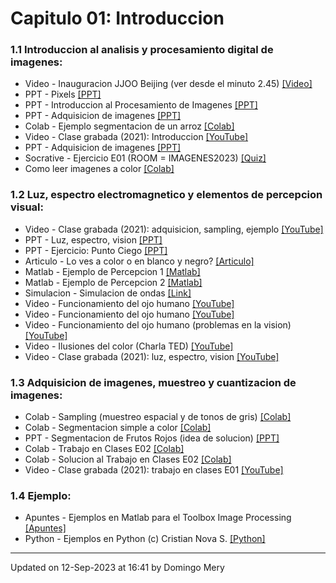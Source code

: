 
# Capitulo 01: Introduccion
### 1.1 Introduccion al analisis y procesamiento digital de imagenes:
* Video - Inauguracion JJOO Beijing (ver desde el minuto 2.45) [[Video]](https://github.com/domingomery/imagenes/blob/master/clases/Cap01_Introduccion/videos/01_Human_Pixels_Beijing_2008.mp4)
* PPT - Pixels [[PPT]](https://github.com/domingomery/imagenes/blob/master/clases/Cap01_Introduccion//IMG01_Pixels.pptx)
* PPT - Introduccion al Procesamiento de Imagenes [[PPT]](https://github.com/domingomery/imagenes/blob/master/clases/Cap01_Introduccion/presentations/IMG01_Introduccion.pptx)
* PPT - Adquisicion de imagenes [[PPT]](https://github.com/domingomery/imagenes/blob/master/clases/Cap01_Introduccion/presentations/IMG01_Adquisicion.pptx)
* Colab - Ejemplo segmentacion de un arroz [[Colab]](https://colab.research.google.com/drive/1M8-zYkEmF6vrhrFPTCsENFfxZsetaIL0)
* Video - Clase grabada (2021): Introduccion [[YouTube]](https://youtu.be/ou1R9UbwP00)
* PPT - Adquisicion de imagenes [[PPT]](https://github.com/domingomery/imagenes/blob/master/clases/Cap01_Introduccion/presentations/IMG01_Adquisicion.pptx)
* Socrative - Ejercicio E01 (ROOM = IMAGENES2023) [[Quiz]](http://www.socrative.com)
* Como leer imagenes a color [[Colab]](https://colab.research.google.com/drive/1JqHCnOiZb_KC7DPh1vF9vbLrFCc8pyDf)
### 1.2 Luz, espectro electromagnetico y elementos de percepcion visual:
* Video - Clase grabada (2021): adquisicion, sampling, ejemplo [[YouTube]](https://youtu.be/v1g1cb-zYTU)
* PPT - Luz, espectro, vision [[PPT]](https://github.com/domingomery/imagenes/blob/master/clases/Cap01_Introduccion/presentations/IMG01_Luz-Ondas-Ojo.pptx)
* PPT - Ejercicio: Punto Ciego [[PPT]](https://github.com/domingomery/imagenes/blob/master/clases/Cap01_Introduccion/presentations/IMG01_EjercicioPuntoCiego.pptx)
* Articulo - Lo ves a color o en blanco y negro? [[Articulo]](https://www.bbc.com/mundo/noticias-49178274)
* Matlab - Ejemplo de Percepcion 1 [[Matlab]](https://github.com/domingomery/imagenes/blob/master/clases/Cap01_Introduccion/matlab/IMG01_Perception1.m)
* Matlab - Ejemplo de Percepcion 2 [[Matlab]](https://github.com/domingomery/imagenes/blob/master/clases/Cap01_Introduccion/matlab/IMG01_Perception2.m)
* Simulacion - Simulacion de ondas [[Link]](https://www.falstad.com/ripple/)
* Video - Funcionamiento del ojo humano [[YouTube]](https://www.youtube.com/watch?v=nbwPPcwknPU)
* Video - Funcionamiento del ojo humano [[YouTube]](https://www.youtube.com/watch?v=PmD7Tjb6yKo)
* Video - Funcionamiento del ojo humano (problemas en la vision) [[YouTube]](https://www.youtube.com/watch?v=AsKeu4wm3XI)
* Video - Ilusiones del color (Charla TED) [[YouTube]](https://www.youtube.com/watch?v=mf5otGNbkuc)
* Video - Clase grabada (2021): luz, espectro, vision [[YouTube]](https://youtu.be/ffj6vZtV5gI)
### 1.3 Adquisicion de imagenes, muestreo y cuantizacion de imagenes:
* Colab - Sampling (muestreo espacial y de tonos de gris) [[Colab]](https://colab.research.google.com/drive/100zqZBV51j2hP6yjKOrkjxvpsSiLLuh2)
* Colab - Segmentacion simple a color [[Colab]](https://colab.research.google.com/drive/1gfSdlVgzd3abygf8XB0I2F62rpzlh8SK)
* PPT - Segmentacion de Frutos Rojos (idea de solucion) [[PPT]](https://github.com/domingomery/imagenes/blob/master/clases/Cap01_Introduccion/presentations/IMG01_SegmentacionFrutosRojos.pptx)
* Colab - Trabajo en Clases E02 [[Colab]](https://colab.research.google.com/drive/xxxxxxx)
* Colab - Solucion al Trabajo en Clases E02 [[Colab]](https://colab.research.google.com/drive/xxxxxxx)
* Video - Clase grabada (2021): trabajo en clases E01 [[YouTube]](https://youtu.be/7npN3o3DB30)
### 1.4 Ejemplo:
* Apuntes - Ejemplos en Matlab para el Toolbox Image Processing [[Apuntes]](https://github.com/domingomery/imagenes/blob/master/clases/Cap01_Introduccion/matlab/IMG01_EjemploBasicoMatlab.pdf)
* Python - Ejemplos en Python (c) Cristian Nova S. [[Python]](https://github.com/MonkyDCristian/Prosesamiento_de_imagenes/blob/master/FPI.ipynb)
---


Updated on 12-Sep-2023 at 16:41 by Domingo Mery
